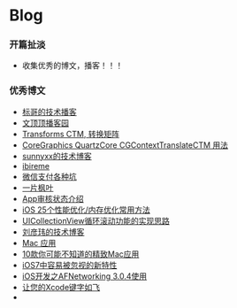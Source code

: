 # Blog
### 开篇扯淡
* 收集优秀的博文，播客！！！



### 优秀博文
* [标哥的技术播客](http://www.henishuo.com/about-biaoge/)
* [文顶顶播客园](http://www.cnblogs.com/wendingding)
* [Transforms CTM, 转换矩阵](http://donbe.blog.163.com/blog/static/138048021201061054243442/)
* [CoreGraphics QuartzCore CGContextTranslateCTM 用法](http://www.tuicool.com/articles/Er6VNf6)
* [sunnyxx的技术博客](http://blog.sunnyxx.com/)
* [ibireme ](http://blog.ibireme.com/author/ibireme/page/2/)
* [微信支付各种坑](http://www.mamicode.com/info-detail-1008016.html)
* [一片枫叶](http://www.cnblogs.com/smileEvday/)
* [App审核状态介绍](https://developer.apple.com/library/ios/documentation/LanguagesUtilities/Conceptual/iTunesConnect_Guide_zh_TW/Chapters/ChangingAppStatus.html)
* [iOS 25个性能优化/内存优化常用方法](http://www.2cto.com/kf/201505/401059.html)
* [UICollectionView循环滚动功能的实现思路](http://blog.csdn.net/aa_________/article/details/50611210)
* [刘彦玮的技术博客](http://liuyanwei.jumppo.com/)
* [Mac 应用](https://mp.weixin.qq.com/s?__biz=MjM5OTM0MzIwMQ==&mid=2652546186&idx=5&sn=c0bcca2daefbc937649db127b59352cd&scene=0&key=77421cf58af4a653a5f8847824152d1a9bf91fec87821b316e0f0d91186a20b2cd6ca8a2292c6176d46418d069f4c059&ascene=0&uin=MjUxNDIyODYxMg%3D%3D&devicetype=iMac14%2C1+OSX+OSX+10.11.4+build(15E65)&version=11020201&pass_ticket=RbxhkQuKLBzuLvvVhnRKCHvWfuemcyfbn727yqzD5XFOVEJc0qKHUlNEvwq%2B9vZa)
* [10款你可能不知道的精致Mac应用](https://mp.weixin.qq.com/s?__biz=MjM5OTM0MzIwMQ==&mid=2652546186&idx=5&sn=c0bcca2daefbc937649db127b59352cd&scene=0&key=77421cf58af4a653a5f8847824152d1a9bf91fec87821b316e0f0d91186a20b2cd6ca8a2292c6176d46418d069f4c059&ascene=0&uin=MjUxNDIyODYxMg%3D%3D&devicetype=iMac14%2C1+OSX+OSX+10.11.4+build(15E65)&version=11020201&pass_ticket=RbxhkQuKLBzuLvvVhnRKCHvWfuemcyfbn727yqzD5XFOVEJc0qKHUlNEvwq%2B9vZa)
* [iOS7中容易被忽视的新特性](http://www.cocoachina.com/industry/20140117/7715.html)
* [iOS开发之AFNetworking 3.0.4使用](http://www.jianshu.com/p/11bb0d4dc649)
* [让您的Xcode键字如飞](https://mp.weixin.qq.com/s?__biz=MjM5OTM0MzIwMQ==&mid=2652546276&idx=1&sn=a8bf3883edda26bb24fc4dcb3c0cafc1&scene=0&key=77421cf58af4a6537a126280f18e3a03bbd7b5882f5f81341a2a1408f79be5cda197b66b1f8b33279c9d064d33b59440&ascene=0&uin=MjUxNDIyODYxMg%3D%3D&devicetype=iMac14%2C1+OSX+OSX+10.11.4+build(15E65)&version=11020201&pass_ticket=5MBNRTHH4vibOzhSCGToq0bbhRdVxYcyJBzmf4%2FzDsG3IPl8POl3p83WjCn5VBza)
* 